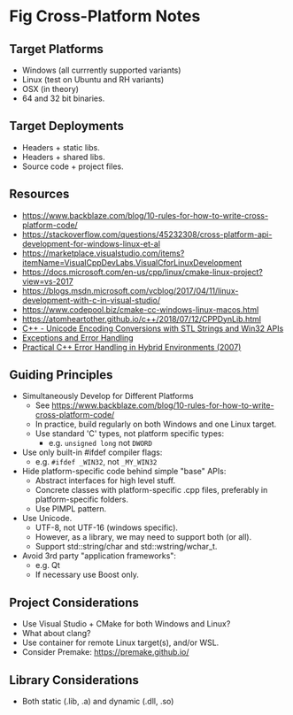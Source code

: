 # Fig Cross-Platform Notes

## Target Platforms
- Windows (all currrently supported variants)
- Linux (test on Ubuntu and RH variants)
- OSX (in theory)
- 64 and 32 bit binaries.

## Target Deployments
- Headers + static libs.
- Headers + shared libs.
- Source code + project files.

## Resources
- https://www.backblaze.com/blog/10-rules-for-how-to-write-cross-platform-code/
- https://stackoverflow.com/questions/45232308/cross-platform-api-development-for-windows-linux-et-al
- https://marketplace.visualstudio.com/items?itemName=VisualCppDevLabs.VisualCforLinuxDevelopment
- https://docs.microsoft.com/en-us/cpp/linux/cmake-linux-project?view=vs-2017
- https://blogs.msdn.microsoft.com/vcblog/2017/04/11/linux-development-with-c-in-visual-studio/
- https://www.codepool.biz/cmake-cc-windows-linux-macos.html
- https://atomheartother.github.io/c++/2018/07/12/CPPDynLib.html
- [C++ - Unicode Encoding Conversions with STL Strings and Win32 APIs](https://msdn.microsoft.com/en-us/magazine/mt763237.aspx?f=255&MSPPError=-2147217396)
- [Exceptions and Error Handling](https://isocpp.org/wiki/faq/exceptions)
- [Practical C++ Error Handling in Hybrid Environments (2007)](http://collaboration.cmc.ec.gc.ca/science/rpn/biblio/ddj/Website/articles/DDJ/2007/0703/070201gs01/070201gs01.html)



## Guiding Principles
- Simultaneously Develop for Different Platforms
    - See https://www.backblaze.com/blog/10-rules-for-how-to-write-cross-platform-code/
    - In practice, build regularly on both Windows and one Linux target.
    - Use standard 'C' types, not platform specific types:
        - e.g. `unsigned long` not `DWORD`
- Use only built-in #ifdef compiler flags:
    - e.g. `#ifdef _WIN32`, not `_MY_WIN32`
- Hide platform-specific code behind simple "base" APIs:
    - Abstract interfaces for high level stuff.
    - Concrete classes with platform-specific .cpp files, preferably in platform-specific folders.
    - Use PIMPL pattern.
- Use Unicode.
    - UTF-8, not UTF-16 (windows specific).
    - However, as a library, we may need to support both (or all).
    - Support std::string/char and std::wstring/wchar_t.
- Avoid 3rd party "application frameworks":
    - e.g. Qt
    - If necessary use Boost only.

## Project Considerations
- Use Visual Studio + CMake for both Windows and Linux?
- What about clang?
- Use container for remote Linux target(s), and/or WSL.
- Consider Premake: https://premake.github.io/

## Library Considerations
- Both static (.lib, .a) and dynamic (.dll, .so)





 